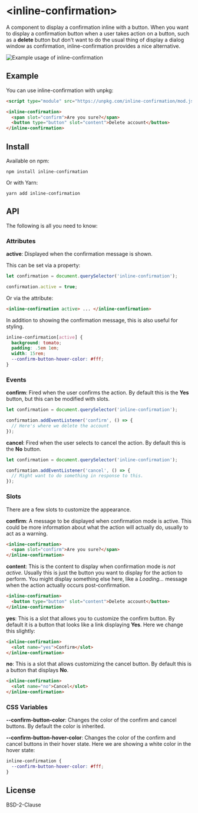 # &lt;inline-confirmation&gt;

A component to display a confirmation inline with a button. When you want to display a confirmation button when a user takes action on a button, such as a __delete__ button but don't want to do the usual thing of display a dialog window as confirmation, inline-confirmation provides a nice alternative.

![Example usage of inline-confirmation](https://user-images.githubusercontent.com/361671/54353030-60042a80-4629-11e9-9155-7bc456946cb1.gif)

## Example

You can use inline-confirmation with unpkg:

```html
<script type="module" src="https://unpkg.com/inline-confirmation/mod.js"></script>

<inline-confirmation>
  <span slot="confirm">Are you sure?</span>
  <button type="button" slot="content">Delete account</button>
</inline-confirmation>
```

## Install

Available on npm:

```shell
npm install inline-confirmation
```

Or with Yarn:

```shell
yarn add inline-confirmation
```

## API

The following is all you need to know:

### Attributes

__active__: Displayed when the confirmation message is shown.

This can be set via a property:

```js
let confirmation = document.querySelector('inline-confirmation');

confirmation.active = true;
```

Or via the attribute:

```html
<inline-confirmation active> ... </inline-confirmation>
```

In addition to showing the confirmation message, this is also useful for styling.

```css
inline-confirmation[active] {
  background: tomato;
  padding: .5em 1em;
  width: 15rem;
  --confirm-button-hover-color: #fff;
}
```

### Events

__confirm__: Fired when the user confirms the action. By default this is the __Yes__ button, but this can be modified with slots.

```js
let confirmation = document.querySelector('inline-confirmation');

confirmation.addEventListener('confirm', () => {
  // Here's where we delete the account
});
```

__cancel__: Fired when the user selects to cancel the action. By default this is the __No__ button.

```js
let confirmation = document.querySelector('inline-confirmation');

confirmation.addEventListener('cancel', () => {
  // Might want to do something in response to this.
});
```

### Slots

There are a few slots to customize the appearance.

__confirm__: A message to be displayed when confirmation mode is active. This could be more information about what the action will actually do, usually to act as a warning.

```html
<inline-confirmation>
  <span slot="confirm">Are you sure?</span>
</inline-confirmation>
```

__content__: This is the content to display when confirmation mode is *not active*. Usually this is just the button you want to display for the action to perform. You might display something else here, like a *Loading...* message when the action actually occurs post-confirmation.

```html
<inline-confirmation>
  <button type="button" slot="content">Delete account</button>
</inline-confirmation>
```

__yes__: This is a slot that allows you to customize the confirm button. By default it is a button that looks like a link displaying __Yes__. Here we change this slightly:

```html
<inline-confirmation>
  <slot name="yes">Confirm</slot>
</inline-confirmation>
```

__no__: This is a slot that allows customizing the cancel button. By default this is a button that displays __No__.

```html
<inline-confirmation>
  <slot name="no">Cancel</slot>
</inline-confirmation>
```

### CSS Variables

__--confirm-button-color__: Changes the color of the confirm and cancel buttons. By default the color is inherited.

__--confirm-button-hover-color__: Changes the color of the confirm and cancel buttons in their hover state. Here we are showing a white color in the hover state:

```css
inline-confirmation {
  --confirm-button-hover-color: #fff;
}
```

## License

BSD-2-Clause